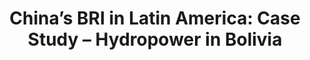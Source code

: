 ---
#Title of Linked Article
title: "China’s BRI in Latin America: Case Study – Hydropower in Bolivia"

#A very (very!) short excerpt of your article.  No more than one sentence, optimally less than 10 words.
excerpt: "This Tearline article examines evidence of six Chinese BRI hydroelectric power projects in Bolivia."

#URL of the article you're linking to:
link: https://www.tearline.mil/public_page/chinas-bri-in-latin-america-case-study-hydropower-in-bolivia/

#Summary image - shows up on searches
header:
  teaser: /assets/images/newsImages/chinaBRIBolivia.png

#Should be one or more of Vibrancy, Sustainability, and Security.
categories: Security

#Tags.  Spaces delimit new tags. To see all current tags, type "/tags/" on the live website URL.
tags: geopolitics geo-int satellite-imagery policy-report

#Type of Article (news, journal, or report)
artType: report

#Don't edit:
entryType: news
---